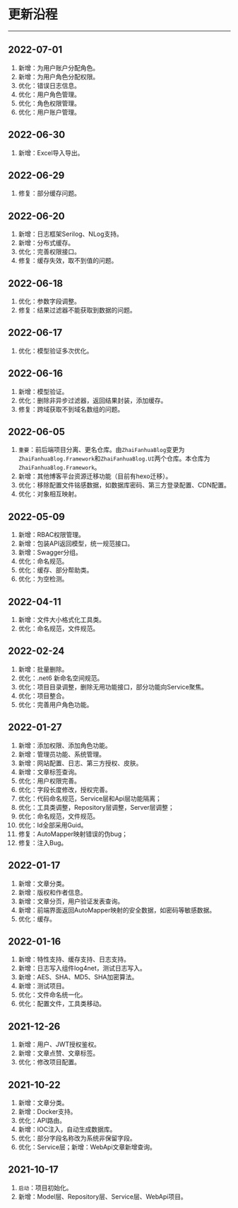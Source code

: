 # 更新沿程

---



## 2022-07-01

1. 新增：为用户账户分配角色。
2. 新增：为用户角色分配权限。
3. 优化：错误日志信息。
4. 优化：用户角色管理。
5. 优化：角色权限管理。
6. 优化：用户账户管理。

## 2022-06-30

1. 新增：Excel导入导出。

## 2022-06-29

1. 修复：部分缓存问题。

## 2022-06-20

1. 新增：日志框架Serilog、NLog支持。
2. 新增：分布式缓存。
3. 优化：完善权限接口。
4. 修复：缓存失效，取不到值的问题。

## 2022-06-18

1. 优化：参数字段调整。
2. 修复：结果过滤器不能获取到数据的问题。

## 2022-06-17

1. 优化：模型验证多次优化。

## 2022-06-16

1. 新增：模型验证。
2. 优化：删除非异步过滤器，返回结果封装，添加缓存。
3. 修复：跨域获取不到域名数组的问题。

## 2022-06-05

1. `重要`：前后端项目分离、更名仓库。由`ZhaiFanhuaBlog`变更为`ZhaiFanhuaBlog.Framework`和`ZhaiFanhuaBlog.UI`两个仓库。本仓库为`ZhaiFanhuaBlog.Framework`。
2. 新增：其他博客平台资源迁移功能（目前有hexo迁移）。
3. 优化：移除配置文件铭感数据，如数据库密码、第三方登录配置、CDN配置。
4. 优化：对象相互映射。

## 2022-05-09

1. 新增：RBAC权限管理。
2. 新增：包装API返回模型，统一规范接口。
3. 新增：Swagger分组。
4. 优化：命名规范。
5. 优化：缓存、部分帮助类。
6. 优化：为空检测。

## 2022-04-11

1. 新增：文件大小格式化工具类。
2. 优化：命名规范，文件规范。

## 2022-02-24

1. 新增：批量删除。
1. 优化：.net6 新命名空间规范。
1. 优化：项目目录调整，删除无用功能接口，部分功能向Service聚焦。
1. 优化：项目整合。
1. 优化：完善用户角色功能。

## 2022-01-27

1. 新增：添加权限、添加角色功能。
2. 新增：管理员功能、系统管理。
3. 新增：网站配置、日志、第三方授权、皮肤。
4. 新增：文章标签查询。
5. 优化：用户权限完善。
6. 优化：字段长度修改，授权完善。
7. 优化：代码命名规范，Service层和Api层功能隔离；
8. 优化：工具类调整，Repository层调整，Server层调整；
9. 优化：命名规范，文件规范。
10. 优化：Id全部采用Guid。
11. 修复：AutoMapper映射错误的伪bug；
12. 修复：注入Bug。

## 2022-01-17

1. 新增：文章分类。
2. 新增：版权和作者信息。
3. 新增：文章分页，用户验证发表查询。
4. 新增：前端界面返回AutoMapper映射的安全数据，如密码等敏感数据。
5. 优化：缓存。

## 2022-01-16

1. 新增：特性支持、缓存支持、日志支持。
1. 新增：日志写入组件log4net，测试日志写入。
1. 新增：AES、SHA、MD5、SHA加密算法。
1. 新增：测试项目。
1. 优化：文件命名统一化。
1. 优化：配置文件，工具类移动。

## 2021-12-26

1. 新增：用户、JWT授权鉴权。
2. 新增：文章点赞、文章标签。
3. 优化：修改项目配置。

## 2021-10-22

1. 新增：文章分类。
1. 新增：Docker支持。
1. 优化：API路由。
1. 新增：IOC注入，自动生成数据库。
1. 优化：部分字段名称改为系统非保留字段。
1. 优化：Service层；新增：WebApi文章新增查询。

## 2021-10-17

1. `启动`：项目初始化。
1. 新增：Model层、Repository层、Service层、WebApi项目。